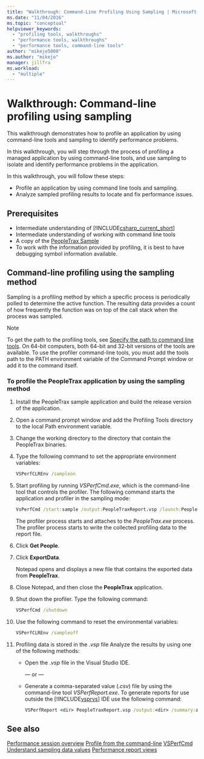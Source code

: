 ```yaml
---
title: "Walkthrough: Command-Line Profiling Using Sampling | Microsoft Docs"
ms.date: "11/04/2016"
ms.topic: "conceptual"
helpviewer_keywords:
  - "profiling tools, walkthroughs"
  - "performance tools, walkthroughs"
  - "performance tools, command-line tools"
author: "mikejo5000"
ms.author: "mikejo"
manager: jillfra
ms.workload:
  - "multiple"
---
```

# Walkthrough: Command-line profiling using sampling

This walkthrough demonstrates how to profile an application by using command-line tools and sampling to identify performance problems.

In this walkthrough, you will step through the process of profiling a managed application by using command-line tools, and use sampling to isolate and identify performance problems in the application.

In this walkthrough, you will follow these steps:

- Profile an application by using command line tools and sampling.
- Analyze sampled profiling results to locate and fix performance issues.

## Prerequisites

- Intermediate understanding of [!INCLUDE[csharp_current_short](../misc/includes/csharp_current_short_md.md)]
- Intermediate understanding of working with command line tools
- A copy of the [PeopleTrax Sample](/visualstudio/profiling/performance-explorer)
- To work with the information provided by profiling, it is best to have debugging symbol information available.

## Command-line profiling using the sampling method

Sampling is a profiling method by which a specific process is periodically polled to determine the active function. The resulting data provides a count of how frequently the function was on top of the call stack when the process was sampled.

> [!NOTE]
>  To get the path to the profiling tools, see [Specify the path to command line tools](../profiling/specifying-the-path-to-profiling-tools-command-line-tools.md). On 64-bit computers, both 64-bit and 32-bit versions of the tools are available. To use the profiler command-line tools, you must add the tools path to the PATH environment variable of the Command Prompt window or add it to the command itself.

### To profile the PeopleTrax application by using the sampling method

1. Install the PeopleTrax sample application and build the release version of the application.

2. Open a command prompt window and add the Profiling Tools directory to the local Path environment variable.

3. Change the working directory to the directory that contain the PeopleTrax binaries.

4. Type the following command to set the appropriate environment variables:

    ```cmd
    VSPerfCLREnv /sampleon
    ```

5. Start profiling by running *VSPerfCmd.exe*, which is the command-line tool that controls the profiler. The following command starts the application and profiler in the sampling mode:

    ```cmd
    VsPerfCmd /start:sample /output:PeopleTraxReport.vsp /launch:PeopleTrax.exe
    ```

     The profiler process starts and attaches to the *PeopleTrax.exe* process. The profiler process starts to write the collected profiling data to the report file.

6. Click **Get People**.

7. Click **ExportData**.

     Notepad opens and displays a new file that contains the exported data from **PeopleTrax**.

8. Close Notepad, and then close the **PeopleTrax** application.

9. Shut down the profiler. Type the following command:

    ```cmd
    VSPerfCmd /shutdown
    ```

10. Use the following command to reset the environmental variables:

    ```cmd
    VSPerfCLREnv /sampleoff
    ```

11. Profiling data is stored in the .*vsp* file Analyze the results by using one of the following methods:

    - Open the .*vsp* file in the Visual Studio IDE.

         — or —

    - Generate a comma-separated value (.*csv*) file by using the command-line tool *VSPerfReport.exe*. To generate reports for use outside the [!INCLUDE[vsprvs](../code-quality/includes/vsprvs_md.md)] IDE use the following command:

        ```cmd
        VSPerfReport <dir> PeopleTraxReport.vsp /output:<dir> /summary:all
        ```

## See also

[Performance session overview](../profiling/performance-session-overview.md)
[Profile from the command-line](../profiling/using-the-profiling-tools-from-the-command-line.md)
[VSPerfCmd](../profiling/vsperfcmd.md)
[Understand sampling data values](../profiling/understanding-sampling-data-values.md)
[Performance report views](../profiling/performance-report-views.md)